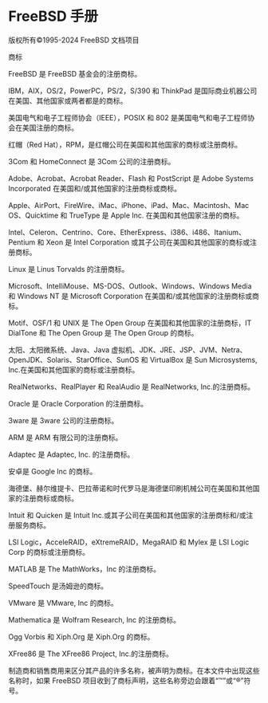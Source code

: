 # FreeBSD 手册

版权所有©1995-2024 FreeBSD 文档项目

 商标

FreeBSD 是 FreeBSD 基金会的注册商标。

IBM，AIX，OS/2，PowerPC，PS/2，S/390 和 ThinkPad 是国际商业机器公司在美国、其他国家或两者都是的商标。

美国电气和电子工程师协会（IEEE），POSIX 和 802 是美国电气和电子工程师协会在美国注册的商标。

红帽（Red Hat），RPM，是红帽公司在美国和其他国家的商标或注册商标。

3Com 和 HomeConnect 是 3Com 公司的注册商标。

Adobe、Acrobat、Acrobat Reader、Flash 和 PostScript 是 Adobe Systems Incorporated 在美国和/或其他国家的注册商标或商标。

Apple、AirPort、FireWire、iMac、iPhone、iPad、Mac、Macintosh、Mac OS、Quicktime 和 TrueType 是 Apple Inc. 在美国和其他国家注册的商标。

Intel、Celeron、Centrino、Core、EtherExpress、i386、i486、Itanium、Pentium 和 Xeon 是 Intel Corporation 或其子公司在美国和其他国家的商标或注册商标。

Linux 是 Linus Torvalds 的注册商标。

Microsoft、IntelliMouse、MS-DOS、Outlook、Windows、Windows Media 和 Windows NT 是 Microsoft Corporation 在美国和/或其他国家的注册商标或商标。

Motif、OSF/1 和 UNIX 是 The Open Group 在美国和其他国家的注册商标，IT DialTone 和 The Open Group 是 The Open Group 的商标。

太阳、太阳微系统、Java、Java 虚拟机、JDK、JRE、JSP、JVM、Netra、OpenJDK、Solaris、StarOffice、SunOS 和 VirtualBox 是 Sun Microsystems, Inc.在美国和其他国家的商标或注册商标。

RealNetworks、RealPlayer 和 RealAudio 是 RealNetworks, Inc.的注册商标。

Oracle 是 Oracle Corporation 的注册商标。

3ware 是 3ware 公司的注册商标。

ARM 是 ARM 有限公司的注册商标。

Adaptec 是 Adaptec, Inc. 的注册商标。

安卓是 Google Inc 的商标。

海德堡、赫尔维提卡、巴拉蒂诺和时代罗马是海德堡印刷机械公司在美国和其他国家的注册商标或商标。

Intuit 和 Quicken 是 Intuit Inc.或其子公司在美国和其他国家的注册商标和/或注册服务商标。

LSI Logic，AcceleRAID，eXtremeRAID，MegaRAID 和 Mylex 是 LSI Logic Corp 的商标或注册商标。

MATLAB 是 The MathWorks，Inc 的注册商标。

SpeedTouch 是汤姆逊的商标。

VMware 是 VMware, Inc 的商标。

Mathematica 是 Wolfram Research, Inc 的注册商标。

Ogg Vorbis 和 Xiph.Org 是 Xiph.Org 的商标。

XFree86 是 The XFree86 Project, Inc.的注册商标。

制造商和销售商用来区分其产品的许多名称，被声明为商标。在本文件中出现这些名称时，如果 FreeBSD 项目收到了商标声明，这些名称旁边会跟着“™”或“®”符号。
